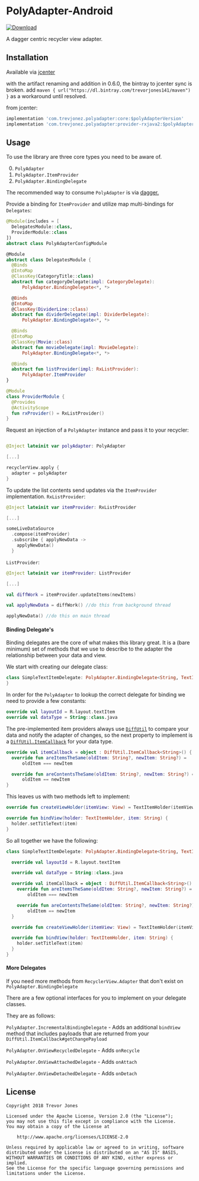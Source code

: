 # PolyAdapter-Android

[ ![Download](https://api.bintray.com/packages/trevorjones141/maven/PolyAdapter-Android/images/download.svg) ](https://bintray.com/trevorjones141/maven/PolyAdapter-Android/_latestVersion)

A dagger centric recycler view adapter.

## Installation

Available via [jcenter](https://bintray.com/trevorjones141/maven/PolyAdapter-Android)

with the artifact renaming and addition in 0.6.0, the bintray to jcenter sync is broken. add `maven { url("https://dl.bintray.com/trevorjones141/maven") }` as a workaround until resolved.

from jcenter: 
```groovy
implementation 'com.trevjonez.polyadapter:core:$polyAdapterVersion'
implementation 'com.trevjonez.polyadapter:provider-rxjava2:$polyAdapterVersion'
```

## Usage

To use the library are three core types you need to be aware of.

0. `PolyAdapter`
1. `PolyAdapter.ItemProvider`
2. `PolyAdapter.BindingDelegate`

The recommended way to consume `PolyAdapter` is via [dagger.](https://google.github.io/dagger/)

Provide a binding for `ItemProvider` and utilize map multi-bindings for `Delegates`:
```kotlin
@Module(includes = [
  DelegatesModule::class,
  ProviderModule::class
])
abstract class PolyAdapterConfigModule

@Module
abstract class DelegatesModule {
  @Binds
  @IntoMap
  @ClassKey(CategoryTitle::class)
  abstract fun categoryDelegate(impl: CategoryDelegate):
      PolyAdapter.BindingDelegate<*, *>

  @Binds
  @IntoMap
  @ClassKey(DividerLine::class)
  abstract fun dividerDelegate(impl: DividerDelegate):
      PolyAdapter.BindingDelegate<*, *>

  @Binds
  @IntoMap
  @ClassKey(Movie::class)
  abstract fun movieDelegate(impl: MovieDelegate):
      PolyAdapter.BindingDelegate<*, *>

  @Binds
  abstract fun listProvider(impl: RxListProvider):
      PolyAdapter.ItemProvider
}

@Module
class ProviderModule {
  @Provides
  @ActivityScope
  fun rxProvider() = RxListProvider()
}
```

Request an injection of a `PolyAdapter` instance and pass it to your recycler:
```kotlin

@Inject lateinit var polyAdapter: PolyAdapter

[...]

recyclerView.apply {
  adapter = polyAdapter
}

```

To update the list contents send updates via the `ItemProvider` implementation.
`RxListProvider`:
```kotlin
@Inject lateinit var itemProvider: RxListProvider

[...]

someLiveDataSource
  .compose(itemProvider)
  .subscribe { applyNewData ->
    applyNewData()
  }
```

`ListProvider`:
```kotlin
@Inject lateinit var itemProvider: ListProvider

[...]

val diffWork = itemProvider.updateItems(newItems)

val applyNewData = diffWork() //do this from background thread

applyNewData() //do this on main thread
```

#### Binding Delegate's

Binding delegates are the core of what makes this library great. It is a
(bare minimum) set of methods that we use to describe to the adapter the
relationship between your data and view.

We start with creating our delegate class:
```kotlin
class SimpleTextItemDelegate: PolyAdapter.BindingDelegate<String, TextItemHolder> {
}
```

In order for the `PolyAdapter` to lookup the correct delegate for binding
we need to provide a few constants:
```kotlin
override val layoutId = R.layout.textItem
override val dataType = String::class.java
```

The pre-implemented item providers always use [`DiffUtil`](https://developer.android.com/reference/android/support/v7/util/DiffUtil)
to compare your data and notify the adapter of changes, so the next property
to implement is a [`DiffUtil.ItemCallback`](https://developer.android.com/reference/android/support/v7/util/DiffUtil.ItemCallback) for your data type.

```kotlin
override val itemCallback = object : DiffUtil.ItemCallback<String>() {
  override fun areItemsTheSame(oldItem: String?, newItem: String?) =
      oldItem === newItem

  override fun areContentsTheSame(oldItem: String?, newItem: String?) =
      oldItem == newItem
}
```

This leaves us with two methods left to implement:

```kotlin
override fun createViewHolder(itemView: View) = TextItemHolder(itemView)

override fun bindView(holder: TextItemHolder, item: String) {
  holder.setTitleText(item)
}
```


So all together we have the following:

```kotlin
class SimpleTextItemDelegate: PolyAdapter.BindingDelegate<String, TextItemHolder> {

  override val layoutId = R.layout.textItem

  override val dataType = String::class.java

  override val itemCallback = object : DiffUtil.ItemCallback<String>() {
    override fun areItemsTheSame(oldItem: String?, newItem: String?) =
        oldItem === newItem

    override fun areContentsTheSame(oldItem: String?, newItem: String?) =
        oldItem == newItem
  }

  override fun createViewHolder(itemView: View) = TextItemHolder(itemView)

  override fun bindView(holder: TextItemHolder, item: String) {
    holder.setTitleText(item)
  }
}
```

#### More Delegates

If you need more methods from `RecyclerView.Adapter` that don't exist on `PolyAdapter.BindingDelegate`

There are a few optional interfaces for you to implement on your delegate classes.

They are as follows:

`PolyAdapter.IncrementalBindingDelegate` - Adds an additional `bindView`
method that includes payloads that are returned from your `DiffUtil.ItemCallback#getChangePayload`

`PolyAdapter.OnViewRecycledDelegate` - Adds `onRecycle`

`PolyAdapter.OnViewAttachedDelegate` - Adds `onAttach`

`PolyAdapter.OnViewDetachedDelegate` - Adds `onDetach`

## License

    Copyright 2018 Trevor Jones

    Licensed under the Apache License, Version 2.0 (the "License");
    you may not use this file except in compliance with the License.
    You may obtain a copy of the License at

        http://www.apache.org/licenses/LICENSE-2.0

    Unless required by applicable law or agreed to in writing, software
    distributed under the License is distributed on an "AS IS" BASIS,
    WITHOUT WARRANTIES OR CONDITIONS OF ANY KIND, either express or implied.
    See the License for the specific language governing permissions and
    limitations under the License.
